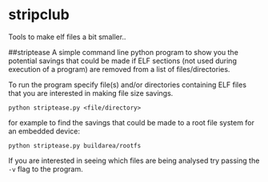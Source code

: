 # stripclub
Tools to make elf files a bit smaller..

##striptease
A simple command line python program to show you the potential savings that could be made if ELF sections (not used during execution of a program) are removed from a list of files/directories.

To run the program specify file(s) and/or directories containing ELF files that you are interested in making file size savings.

```
python striptease.py <file/directory>
```
 
for example to find the savings that could be made to a root file system for an embedded device:
```
python striptease.py buildarea/rootfs
```

If you are interested in seeing which files are being analysed try passing the `-v` flag to the program.
